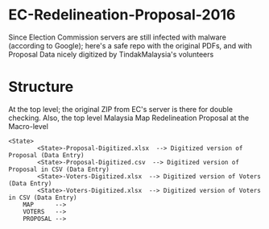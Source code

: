 # EC-Redelineation-Proposal-2016

Since Election Commission servers are still infected with malware (according to Google); here's a safe repo with the original PDFs, and with Proposal Data nicely digitized by TindakMalaysia's volunteers

Structure
==========

At the top level; the original ZIP from EC's server is there for double checking.  Also, the top level Malaysia Map Redelineation Proposal at the Macro-level

```
<State>
        <State>-Proposal-Digitized.xlsx  --> Digitized version of Proposal (Data Entry)
        <State>-Proposal-Digitized.csv  --> Digitized version of Proposal in CSV (Data Entry)
        <State>-Voters-Digitized.xlsx  --> Digitized version of Voters (Data Entry)
        <State>-Voters-Digitized.xlsx  --> Digitized version of Voters in CSV (Data Entry)
	MAP      -->
	VOTERS   -->
	PROPOSAL -->
```
